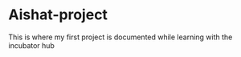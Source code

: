 # Aishat-project
This is where my first project is documented while learning with the incubator hub
